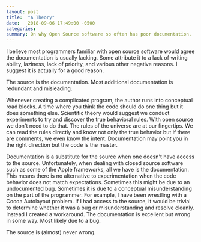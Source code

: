 ```yaml
---
layout: post
title:  "A Theory"
date:   2018-09-06 17:49:00 -0500
categories: 
summary: On why Open Source software so often has poor documentation.
---
```


I believe most programmers familiar with open source software would agree the documentation is usually lacking. Some attribute it to a lack of writing ability, laziness, lack of priority, and various other negative reasons. I suggest it is actually for a good reason.

The source is the documentation. Most additional documentation is redundant and misleading.

Whenever creating a complicated program, the author runs into conceptual road blocks. A time where you think the code should do one thing but it does something else. Scientific theory would suggest we conduct experiments to try and discover the true behavioral rules. With open source we don't need to do that. The rules of the universe are at our fingertips. We can read the rules directly and know not only the true behavior but if there are comments, we even know the intent. Documentation may point you in the right direction but the code is the master.

Documentation is a substitute for the source when one doesn't have access to the source. Unfortunately, when dealing with closed source software such as some of the Apple frameworks, all we have is the documentation. This means there is no alternative to experimentation when the code behavior does not match expectations. Sometimes this might be due to an undocumented bug. Sometimes it is due to a conceptual misunderstanding on the part of the programmer. For example, I have been wrestling with a Cocoa Autolayout problem. If I had access to the source, it would be trivial to determine whether it was a bug or misunderstanding and resolve cleanly. Instead I created a workaround. The documentation is excellent but wrong in some way. Most likely due to a bug.

The source is (almost) never wrong.
